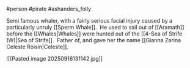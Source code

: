 #person #pirate #ashanders_folly 

Semi famous whaler, with a fairly serious facial injury caused by a particularly unruly [[Sperm Whale]].  He used to sail out of [[Aramath]] before the [[Whales|Whales]] were hunted out of the [[4-Sea of Strife (W)|Sea of Strife]].  Father of, and gave her the name [[Gianna Zarina Celeste Roisin|Celeste]].

![[Pasted image 20250916131142.jpg]]